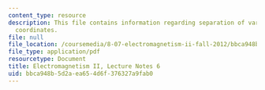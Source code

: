 ```yaml
---
content_type: resource
description: This file contains information regarding separation of variables in spherical
  coordinates.
file: null
file_location: /coursemedia/8-07-electromagnetism-ii-fall-2012/bbca948b5d2aea654d6f376327a9fab0_MIT8_07F12_ln6.pdf
file_type: application/pdf
resourcetype: Document
title: Electromagnetism II, Lecture Notes 6
uid: bbca948b-5d2a-ea65-4d6f-376327a9fab0
---
```

